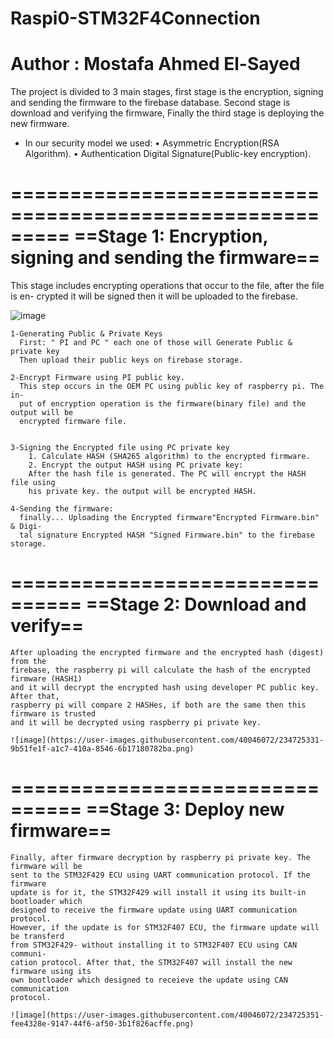 # Raspi0-STM32F4Connection
Author      :   Mostafa Ahmed El-Sayed  
=========================================

The project is divided to 3 main stages, first stage is the encryption, signing and
sending the firmware to the firebase database. Second stage is download and verifying
the firmware, Finally the third stage is deploying the new firmware.
- In our security model we used:
    • Asymmetric Encryption(RSA Algorithm).
    • Authentication Digital Signature(Public-key encryption).

=========================================================
==Stage 1: Encryption, signing and sending the firmware==
=========================================================

This stage includes encrypting operations that occur to the file, after the file is en-
crypted it will be signed then it will be uploaded to the firebase.

  ![image](https://user-images.githubusercontent.com/40046072/234724598-2621103b-d5cd-4085-bca4-263c8df8332f.png)

    1-Generating Public & Private Keys
      First: " PI and PC " each one of those will Generate Public & private key
      Then upload their public keys on firebase storage.
      
    2-Encrypt Firmware using PI public key.
      This step occurs in the OEM PC using public key of raspberry pi. The in-
      put of encryption operation is the firmware(binary file) and the output will be
      encrypted firmware file.
      
      
    3-Signing the Encrypted file using PC private key
        1. Calculate HASH (SHA265 algorithm) to the encrypted firmware.
        2. Encrypt the output HASH using PC private key:
        After the hash file is generated. The PC will encrypt the HASH file using
        his private key. the output will be encrypted HASH.
        
    4-Sending the firmware:
      finally... Uploading the Encrypted firmware"Encrypted Firmware.bin" & Digi-
      tal signature Encrypted HASH "Signed Firmware.bin" to the firebase storage.
      
      
      
================================
==Stage 2: Download and verify==
================================

    After uploading the encrypted firmware and the encrypted hash (digest) from the
    firebase, the raspberry pi will calculate the hash of the encrypted firmware (HASH1)
    and it will decrypt the encrypted hash using developer PC public key. After that,
    raspberry pi will compare 2 HASHes, if both are the same then this firmware is trusted
    and it will be decrypted using raspberry pi private key.
    
    ![image](https://user-images.githubusercontent.com/40046072/234725331-9b51fe1f-a1c7-410a-8546-6b17180782ba.png)

    
================================
==Stage 3: Deploy new firmware==
================================

    Finally, after firmware decryption by raspberry pi private key. The firmware will be
    sent to the STM32F429 ECU using UART communication protocol. If the firmware
    update is for it, the STM32F429 will install it using its built-in bootloader which
    designed to receive the firmware update using UART communication protocol.
    However, if the update is for STM32F407 ECU, the firmware update will be transferd
    from STM32F429- without installing it to STM32F407 ECU using CAN communi-
    cation protocol. After that, the STM32F407 will install the new firmware using its
    own bootloader which designed to receieve the update using CAN communication
    protocol.
    
    ![image](https://user-images.githubusercontent.com/40046072/234725351-fee4328e-9147-44f6-af50-3b1f826acffe.png)

    
    
